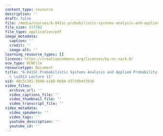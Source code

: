 ```yaml
---
content_type: resource
description: ''
draft: false
file: /media/courses/6-041sc-probabilistic-systems-analysis-and-applied-probability-fall-2013/40c5c3015690e1880b8493739b4f2936_MIT6_041SCF13_lec11_300k.pdf
file_size: 577782
file_type: application/pdf
image_metadata:
  caption: ''
  credit: ''
  image-alt: ''
learning_resource_types: []
license: https://creativecommons.org/licenses/by-nc-sa/4.0/
ocw_type: OCWFile
resourcetype: Document
title: "6.041SC Probabilistic Systems Analysis and Applied Probability, Fall 2013Transcript\
  \ \u2013 Lecture 11"
uid: 40c5c301-5690-e188-0b84-93739b4f2936
video_files:
  archive_url: ''
  video_captions_file: ''
  video_thumbnail_file: ''
  video_transcript_file: ''
video_metadata:
  video_speakers: ''
  video_tags: ''
  youtube_description: ''
  youtube_id: ''
---
```


